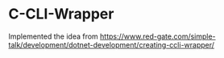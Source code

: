 # C-CLI-Wrapper

Implemented the idea from https://www.red-gate.com/simple-talk/development/dotnet-development/creating-ccli-wrapper/
